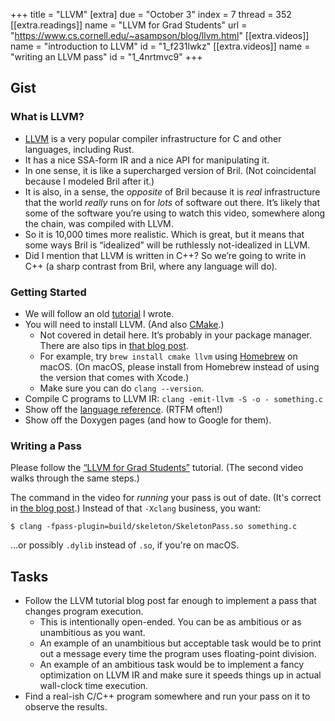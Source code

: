 +++
title = "LLVM"
[extra]
due = "October 3"
index = 7
thread = 352
[[extra.readings]]
name = "LLVM for Grad Students"
url = "https://www.cs.cornell.edu/~asampson/blog/llvm.html"
[[extra.videos]]
name = "introduction to LLVM"
id = "1_f231lwkz"
[[extra.videos]]
name = "writing an LLVM pass"
id = "1_4nrtmvc9"
+++
## Gist

### What is LLVM?

- [LLVM][] is a very popular compiler infrastructure for C and other languages, including Rust.
- It has a nice SSA-form IR and a nice API for manipulating it.
- In one sense, it is like a supercharged version of Bril. (Not coincidental because I modeled Bril after it.)
- It is also, in a sense, the *opposite* of Bril because it is *real* infrastructure that the world *really* runs on for *lots* of software out there. It’s likely that some of the software you’re using to watch this video, somewhere along the chain, was compiled with LLVM.
- So it is 10,000 times more realistic. Which is great, but it means that some ways Bril is “idealized” will be ruthlessly not-idealized in LLVM.
- Did I mention that LLVM is written in C++? So we’re going to write in C++ (a sharp contrast from Bril, where any language will do).

### Getting Started

- We will follow an old [tutorial][blog] I wrote.
- You will need to install LLVM. (And also [CMake][].)
	- Not covered in detail here. It’s probably in your package manager. There are also tips in [that blog post][blog].
	- For example, try `brew install cmake llvm` using [Homebrew][brew] on macOS. (On macOS, please install from Homebrew instead of using the version that comes with Xcode.)
	- Make sure you can do `clang --version`.
- Compile C programs to LLVM IR: `clang -emit-llvm -S -o - something.c`
- Show off the [language reference][langref]. (RTFM often!)
- Show off the Doxygen pages (and how to Google for them).

### Writing a Pass

Please follow the [“LLVM for Grad Students”][blog] tutorial.
(The second video walks through the same steps.)

The command in the video for *running* your pass is out of date.
(It's correct in [the blog post][blog].)
Instead of that `-Xclang` business, you want:

    $ clang -fpass-plugin=build/skeleton/SkeletonPass.so something.c

...or possibly `.dylib` instead of `.so`, if you're on macOS.

## Tasks

- Follow the LLVM tutorial blog post far enough to implement a pass that changes program execution.
    - This is intentionally open-ended. You can be as ambitious or as unambitious as you want.
    - An example of an unambitious but acceptable task would be to print out a message every time the program uses floating-point division.
    - An example of an ambitious task would be to implement a fancy optimization on LLVM IR and make sure it speeds things up in actual wall-clock time execution.
- Find a real-ish C/C++ program somewhere and run your pass on it to observe the results.

[blog]: https://www.cs.cornell.edu/~asampson/blog/llvm.html
[llvm]: https://llvm.org
[langref]: https://llvm.org/docs/LangRef.html
[cmake]: https://cmake.org
[brew]: https://brew.sh
